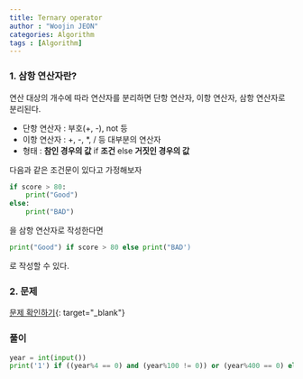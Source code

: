 ```yaml
---
title: Ternary operator
author : "Woojin JEON"
categories: Algorithm
tags : [Algorithm]
---
```


### 1. 삼항 연산자란?

연산 대상의 개수에 따라 연산자를 분리하면 단항 연산자, 이항 연산자, 삼항 연산자로 분리된다.

- 단항 연산자 : 부호(+, -), not 등
- 이항 연산자 : +, -, *, / 등 대부분의 연산자
- 형태 : **참인 경우의 값** if **조건** else **거짓인 경우의 값**

다음과 같은 조건문이 있다고 가정해보자

```python
if score > 80:
    print("Good")
else:
    print("BAD")
```

을 삼항 연산자로 작성한다면

```python
print("Good") if score > 80 else print("BAD')
```

로 작성할 수 있다.

### 2. 문제

[문제 확인하기](https://www.acmicpc.net/problem/2753){: target="_blank"}

### 풀이

```python
year = int(input())
print('1') if ((year%4 == 0) and (year%100 != 0)) or (year%400 == 0) else print('0')
```
